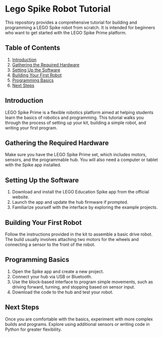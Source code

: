 # Lego Spike Robot Tutorial

This repository provides a comprehensive tutorial for building and programming a LEGO Spike robot from scratch. It is intended for beginners who want to get started with the LEGO Spike Prime platform.

## Table of Contents

1. [Introduction](#introduction)
2. [Gathering the Required Hardware](#gathering-the-required-hardware)
3. [Setting Up the Software](#setting-up-the-software)
4. [Building Your First Robot](#building-your-first-robot)
5. [Programming Basics](#programming-basics)
6. [Next Steps](#next-steps)

## Introduction

LEGO Spike Prime is a flexible robotics platform aimed at helping students learn the basics of robotics and programming. This tutorial walks you through the process of setting up your kit, building a simple robot, and writing your first program.

## Gathering the Required Hardware

Make sure you have the LEGO Spike Prime set, which includes motors, sensors, and the programmable hub. You will also need a computer or tablet with the Spike app installed.

## Setting Up the Software

1. Download and install the LEGO Education Spike app from the official website.
2. Launch the app and update the hub firmware if prompted.
3. Familiarize yourself with the interface by exploring the example projects.

## Building Your First Robot

Follow the instructions provided in the kit to assemble a basic drive robot. The build usually involves attaching two motors for the wheels and connecting a sensor to the front of the robot.

## Programming Basics

1. Open the Spike app and create a new project.
2. Connect your hub via USB or Bluetooth.
3. Use the block-based interface to program simple movements, such as driving forward, turning, and stopping based on sensor input.
4. Download the code to the hub and test your robot.

## Next Steps

Once you are comfortable with the basics, experiment with more complex builds and programs. Explore using additional sensors or writing code in Python for greater flexibility.

